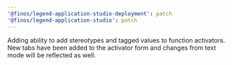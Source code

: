```yaml
---
'@finos/legend-application-studio-deployment': patch
'@finos/legend-application-studio': patch
---
```


Adding ability to add stereotypes and tagged values to function activators. New tabs have been added to the activator form and changes from text mode will be reflected as well.
